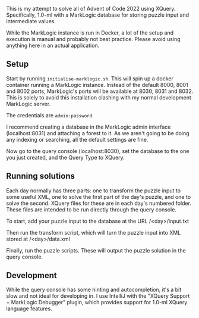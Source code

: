 This is my attempt to solve all of Advent of Code 2022 using XQuery. Specifically, 1.0-ml with a MarkLogic database for
storing puzzle input and intermediate values.

While the MarkLogic instance is run in Docker, a lot of the setup and execution is manual and probably not best practice.
Please avoid using anything here in an actual application.

## Setup
Start by running `initialise-marklogic.sh`. This will spin up a docker container running a MarkLogic instance.
Instead of the default 8000, 8001 and 8002 ports, MarkLogic's ports will be available at 8030, 8031 and 8032. This is
solely to avoid this installation clashing with my normal development MarkLogic server.

The credentials are `admin:password`.

I recommend creating a database in the MarkLogic admin interface (localhost:8031) and attaching a forest to it. As we
aren't going to be doing any indexing or searching, all the default settings are fine.

Now go to the query console (localhost:8030), set the database to the one you just created, and the Query Type to XQuery.

## Running solutions
Each day normally has three parts: one to transform the puzzle input to some useful XML, one to solve the first part
of the day's puzzle, and one to solve the second. XQuery files for these are in each day's numbered folder. These files
are intended to be run directly through the query console.

To start, add your puzzle input to the database at the URL /\<day\>/input.txt

Then run the transform script, which will turn the puzzle input into XML stored at /\<day\>/data.xml

Finally, run the puzzle scripts. These will output the puzzle solution in the query console.

## Development
While the query console has some hinting and autocompletion, it's a bit slow and not ideal for developing in. I use
IntelliJ with the "XQuery Support + MarkLogic Debugger" plugin, which provides support for 1.0-ml XQuery language features.